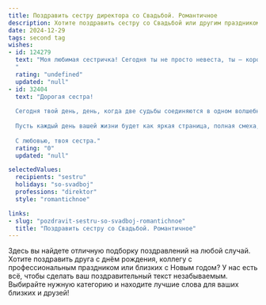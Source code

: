```yaml
---
title: Поздравить сестру директора со Свадьбой. Романтичное
description: Хотите поздравить сестру со Свадьбой или другим праздником? Наш ИИ создаст незабываемое поздравление, а вы обязательно выделитесь среди других.  
date: 2024-12-29
tags: second tag
wishes:
- id: 124279
  text: "Моя любимая сестричка! Сегодня ты не просто невеста, ты – королева, сияющая счастьем и любовью!  Твоя свадебная церемония – это воплощение сказки, а твой  будущий муж – её самый прекрасный принц.  Пусть ваша жизнь будет такой же яркой и успешной, как твоя блестящая карьера директора. Желаю вам бесконечной любви, нежности и взаимопонимания. Пусть каждый день вашей совместной жизни будет наполнен нежнейшими чувствами и самыми прекрасными моментами.  Счастья вам, мои дорогие!
  "
  rating: "undefined"
  updated: "null"
- id: 32404
  text: "Дорогая сестра!
  
  Сегодня твой день, день, когда две судьбы соединяются в одном волшебном мгновении. В этот особенный момент я хочу поздравить тебя с началом новой жизни, наполненной любовью и счастьем. Ты — истинный директор своего счастья, и теперь у тебя есть партнёр, с которым вы вместе сможете строить свой прекрасный мир.
  
  Пусть каждый день вашей жизни будет как яркая страница, полная смеха, понимания и тепла. Пускай ваши сердца бьются в унисон, а мечты сбываются! Желаю вам только самых светлых моментов, чтобы каждый миг, проведённый вместе, был проникнут нежностью и радостью.
  
  С любовью, твоя сестра."
  rating: "0"
  updated: "null"

selectedValues:
  recipients: "sestru"
  holidays: "so-svadboj"
  professions: "direktor"
  style: "romantichnoe"

links:
- slug: "pozdravit-sestru-so-svadboj-romantichnoe"
  title: "Поздравить сестру со Свадьбой. Романтичное"
---
```


Здесь вы найдете отличную подборку поздравлений на любой случай. 
Хотите поздравить друга с днём рождения, коллегу с профессиональным праздником или близких с Новым годом? У нас есть всё, чтобы сделать ваш поздравительный текст незабываемым. Выбирайте нужную категорию и находите лучшие слова для ваших близких и друзей!
